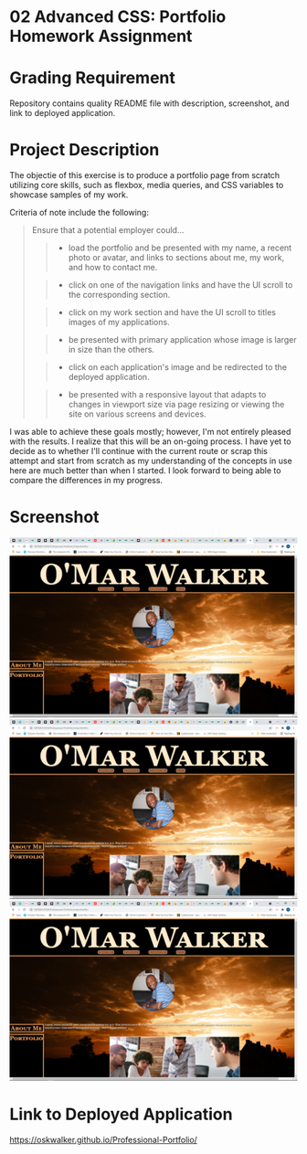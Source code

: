 # 02 Advanced CSS: Portfolio Homework Assignment

# Grading Requirement
    
Repository contains quality README file with description, screenshot, and link to deployed application.

# Project Description

The objectie of this exercise is to produce a portfolio page from scratch utilizing core skills, such as flexbox, media queries, and CSS variables to showcase samples of my work.

Criteria of note include the following:
> Ensure that a potential employer could...
>> - load the portfolio and be presented with my name, a recent photo or avatar, and links to sections about me, my work, and how to contact me.
>
>> - click on one of the navigation links and have the UI scroll to the corresponding section.
>
>> - click on my work section and have the UI scroll to titles images of my applications.
>
>> - be presented with primary application whose image is larger in size than the others.
>
>> - click on each application's image and be redirected to the deployed application.
>
>> - be presented with a responsive layout that adapts to changes in viewport size via page resizing or viewing the site on various screens and devices.

I was able to achieve these goals mostly; however, I'm not entirely pleased with the results. I realize that this will be an on-going process. I have yet to decide as to whether I'll continue with the current route or scrap this attempt and start from scratch as my understanding of the concepts in use here are much better than when I started. I look forward to being able to compare the differences in my progress.

# Screenshot

![Screenshot-1](./assets/images/Screenshot-1.png?raw=true "Screenshot-1")
![Screenshot-2](./assets/images/Screenshot-1.png?raw=true "Screenshot-2")
![Screenshot-3](./assets/images/Screenshot-1.png?raw=true "Screenshot-3")

# Link to Deployed Application

https://oskwalker.github.io/Professional-Portfolio/